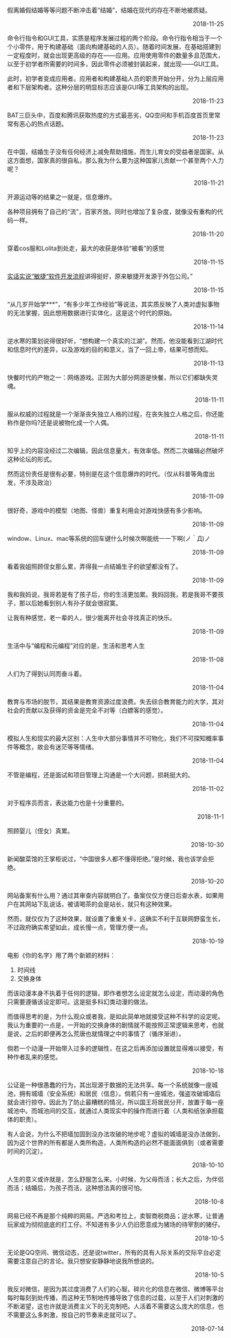 
 <div class="card hoverable"><div class="card-content"> 
<p>假离婚假结婚等等问题不断冲击着&rdquo;结婚&rdquo;，结婚在现代的存在不断地被质疑。</p>

 <p align='right'>2018-11-25</p></div></div> 

 <div class="card hoverable"><div class="card-content"> 
<p>命令行指令和GUI工具，实质是程序发展过程的两个阶段。命令行指令相当于一个个小零件，用于构建基础（面向构建基础的人员）。随着时间发展，在基础搭建到一定程度时，就会出现更高级的存在——应用。应用使用零件的数量多且范围大，以至于初学者所需要的时间多，因此零件必须被封装起来，就出现——GUI工具。</p>

<p>此时，初学者变成应用者。应用者和构建基础人员的职责开始分开，分为上层应用者和下层架构者。这种分层的明显标志应该是GUI等工具架构的出现。</p>

 <p align='right'>2018-11-23</p></div></div> 

 <div class="card hoverable"><div class="card-content"> 
<p>BAT三巨头中，百度和腾讯获取热度的方式最恶劣，QQ空间和手机百度首页里常常有恶心的热点话题。</p>

 <p align='right'>2018-11-23</p></div></div> 

 <div class="card hoverable"><div class="card-content"> 
<p>在中国，结婚生子没有任何经济上减免帮助措施，而生儿育女的受益者是国家。从这方面想，国家真的很自私，那么我为什么要为这种国家儿贡献一个甚至两个人力呢？</p>

 <p align='right'>2018-11-21</p></div></div> 

 <div class="card hoverable"><div class="card-content"> 
<p>开源运动等的结果之一就是，信息爆炸。</p>

<p>各种项目拥有了自己的“流”，百家齐放。同时也增加了复杂度，就像没有重构的代码一样。</p>

 <p align='right'>2018-11-20</p></div></div> 

 <div class="card hoverable"><div class="card-content"> 
<p>穿着cos服和Lolita到处走，最大的收获是体验“被看”的感觉</p>

 <p align='right'>2018-11-15</p></div></div> 

 <div class="card hoverable"><div class="card-content"> 
<p><a href="a href=&quot;https://www.zhihu.com/lives/997518429552783360">实话实说“敏捷“软件开发流程</a>讲得挺好，原来敏捷开发源于外包公司。&rdquo;</p>

 <p align='right'>2018-11-15</p></div></div> 

 <div class="card hoverable"><div class="card-content"> 
<p>“从几岁开始学***”，“有多少年工作经验”等说法，其实质反映了人类对虚拟事物的无法掌握，因此想用数据进行实体化，这是这个时代的原始。</p>

 <p align='right'>2018-11-14</p></div></div> 

 <div class="card hoverable"><div class="card-content"> 
<p>逆水寒的策划说得很好听，“想构建一个真实的江湖”。然而，他没能看到江湖时代和信息时代的差异，以及游戏的目的和意义，当了一回上帝，结果可想而知。</p>

 <p align='right'>2018-11-13</p></div></div> 

 <div class="card hoverable"><div class="card-content"> 
快餐时代的产物之一：网络游戏。正因为大部分网游是快餐，所以它们都缺失灵魂。
 <p align='right'>2018-11-11</p></div></div> 
 <div class="card hoverable"><div class="card-content"> 
服从权威的过程就是一个渐渐丧失独立人格的过程，在丧失独立人格之后，你还能称作是你吗?还是说被物化成一个人偶。
 <p align='right'>2018-11-11</p></div></div> 
 <div class="card hoverable"><div class="card-content"> 
<p>知乎上的内容没经过二次编辑，因此信息量大，有效率低。然而二次编辑必然破坏这种论坛的形式。</p>

<p>然而这份责任是很有必要，特别是在这个信息爆炸的时代。（仅从科普等角度出发，不涉及政治）</p>

 <p align='right'>2018-11-09</p></div></div> 

 <div class="card hoverable"><div class="card-content"> 
<p>很好奇，游戏中的模型（地图、怪兽）重复利用会对游戏快感有多少影响。</p>

 <p align='right'>2018-11-09</p></div></div> 

 <div class="card hoverable"><div class="card-content"> 
<p>window、Linux、mac等系统的回车键什么时候次啊能统一一下啊(ノ｀Д)ノ</p>

 <p align='right'>2018-11-09</p></div></div> 

 <div class="card hoverable"><div class="card-content"> 
<p>看着我姐照顾侄女那么累，弄得我一点结婚生子的欲望都没有了。</p>

 <p align='right'>2018-11-09</p></div></div> 

<div class="card hoverable"><div class="card-content"> 
<p>我和我妈说，我哥若是有了孩子后，你的生活更加累。我妈回我，若是我哥不要孩子，那以后她看到别人有孙子就会很寂寞。</p>

<p>让我有种感觉，老一辈的人，很少能离开社会寻找真正的快乐。</p>

 <p align='right'>2018-11-09</p></div></div> 



 <div class="card hoverable"><div class="card-content"> 
生活中与“编程和元编程”对应的是，生活和思考人生

 <p align='right'>2018-11-08</p></div></div> 

 <div class="card hoverable"><div class="card-content"> 
人们为了得到认同而奋斗着。
 <p align='right'>2018-11-04</p></div></div> 

<div class="card hoverable"><div class="card-content"> 
教育与市场的脱节，其结果是教育资源过度浪费。失去综合教育能力的大学，其对社会的贡献以及获得的资金是完全不对等（白嫖客的感觉）。
 <p align='right'>2018-11-04</p></div></div> 

<div class="card hoverable"><div class="card-content"> 
模拟人生和现实的最大区别：人生中大部分事情并不可物化，我们不可探知概率事件等概念，故会有迷茫等等情绪。
 <p align='right'>2018-11-04</p></div></div> 

<div class="card hoverable"><div class="card-content"> 
不管是编程，还是面试和项目管理上沟通是一个大问题，损耗挺大的。   
 <p align='right'>2018-11-02</p></div></div> 

 <div class="card hoverable"><div class="card-content"> 
对于程序员而言，表达能力也是十分重要的。
 <p align='right'>2018-11-1</p></div></div> 

<div class="card hoverable">
<div class="card-content">
照顾婴儿（侄女）真累。
<p align="right">2018-10-30</p>
</div></div>

<div class="card hoverable">
<div class="card-content">
新闻酸菜馆的王掌柜说过，“中国很多人都不懂得拒绝。”是时候，我也该学会拒绝。
<p align="right">2018-10-20</p>
</div></div>


<div class="card hoverable">
<div class="card-content">
网站备案有什么用？通过其审查内容就明白了。备案仅仅方便日后查水表，如果用户在其网站下乱说话，被请喝茶的会是站长，就只有这种效果。
<p>然而，就仅仅为了这种效果，就设置了重重关卡，这确实不利于互联网野蛮生长，不过政府确实希望如此，成长慢一点，管理方便一点。</p>
<p align="right">2018-10-19</p>
</div></div>

<div class="card hoverable">
<div class="card-content">
<p>电影《你的名字》用了两个新颖的材料：</p>
<ol start='' >
<li>时间线</li>
<li>交换身体</li>
</ol>
<p>而该动漫本身不执着于任何的逻辑，即作者想怎么设定就怎么设定，而动漫的角色只需要遵循该设定即可。这是挺多科幻类动漫的做法。</p>
<p>而值得思考的是，为什么观众或者我，是如此简单地就接受这种不科学的设定呢。我认为重要的一点是，一开始的交换身体的剧情就不能按照正常逻辑来思考，也就是说，之后的即便再怎么荒唐也就情理之中的事情了（循序渐进）。</p>
<p>倘若一个动漫一开始带入过多的逻辑性，在这之后再添加设置就显得难以接受，有种作者乱来的感觉。</p>
<p align="right">2018-10-18</p>
</div></div>

<div class="card hoverable">
<div class="card-content">
公证是一种很愚蠢的行为，其出现源于数据的无法共享。每一个系统就像一座城池，拥有城墙（安全系统）和居民（信息）。倘若只有一座城池，强盗攻破城墙后就会进行掠夺。因此为了防止最糟糕的情况，所以国王将居民分开，放置于每一座城池中。而城池间的交互，就通过人类现实中的操作而进行着（人类和纸张承担载体的职责）。
<p>有人会说，为什么不把墙加固到没办法攻破的地步呢？虚拟的城墙是没办法做到，因为这个世界的所有都是人类所构造，人类所构造的必然不能面面俱到（或者需要时间的沉淀）。</p>
<p align="right">2018-10-10</p>
</div></div>


<div class="card hoverable">
<div class="card-content">
人生的意义或许就是，怎么舒服怎么来。小时候，为父母而活；长大之后，为伴侣而活；结婚后，为孩子而活，这种想法真的很可怕。
<p align="right">2018-10-8</p>
</div></div>

<div class="card hoverable">
<div class="card-content">
网易已经不再是那个纯粹的网易。严选和考拉上，卖智商税商品；逆水寒，让普通玩家成为彻彻底底的打工仔。不知道有多少人仍旧愿意成为猪场的待宰割的猪仔。
<p align="right">2018-10-5</p>
</div></div>

<div class="card hoverable">
<div class="card-content">
无论是QQ空间、微信动态，还是说twitter，所有的具有人际关系的交际平台必定需要注意自己的言论。我只想安安静静地说我所想说的。
<p align="right">2018-10-5</p>
</div></div>


<div class="card hoverable">
<div class="card-content">
我反对微信，是因为其过度消费了人们的心智。碎片化的信息在微信、微博等平台每时每刻到处传播，而这种无节制地传播导致了信息的过载，以至于人们对刺激的不断渴望，这也许就是消费主义下的无克制吧。人活着不需要这么庞大的信息，也不需要这么多刺激，按自己的节奏来走就可以了。
<p align="right">2018-07-14</p>
</div>

